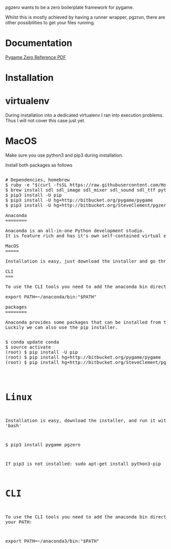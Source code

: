 pgzero wants to be a zero boilerplate framework for pygame.

Whilst this is mostly achieved by having a runner wrapper, pgzrun, there are other possibilities to get your files running.

Documentation
=============

[Pygame Zero Reference PDF](https://media.readthedocs.org/pdf/pygame-zero/latest/pygame-zero.pdf)

Installation
============

virtualenv
==========

During installation into a dedicated virtualenv I ran into execution problems.
Thus I will not cover this case just yet.

MacOS
=====

Make sure you use python3 and pip3 during installation.

Install both packages as follows

<pre>

# Dependencies, homebrew
$ ruby -e "$(curl -fsSL https://raw.githubusercontent.com/Homebrew/install/master/install)"
$ brew install sdl sdl_image sdl_mixer sdl_sound sdl_ttf python3 hg
$ pip3 install -U pip
$ pip3 install -U hg+http://bitbucket.org/pygame/pygame
$ pip3 install -U hg+http://bitbucket.org/SteveClement/pgzero

Anaconda
========

Anaconda is an all-in-one Python development studio.
It is feature rich and has it's own self-contained virtual environment (with a default virtualenv called 'root')

MacOS
=====

Installation is easy, just download the installer and go through.

CLI
===

To use the CLI tools you need to add the anaconda bin directory to your PATH:

export PATH=~/anaconda/bin:"$PATH"

packages
========

Anaconda provides some packages that can be installed from their repo.
Luckily we can also use the pip installer.

<pre>
$ conda update conda
$ source activate
(root) $ pip install -U pip
(root) $ pip install hg+http://bitbucket.org/pygame/pygame
(root) $ pip install hg+http://bitbucket.org/SteveClement/pgzero
</pre>


Linux
=====

Installation is easy, download the installer, and run it with 'bash'

$ pip3 install pygame pgzero

If pip3 is not installed: sudo apt-get install python3-pip

CLI
===

To use the CLI tools you need to add the anaconda bin directory to your PATH:

export PATH=~/anaconda3/bin:"$PATH"

